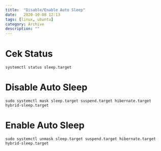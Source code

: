 ```yaml
---
title:  "Disable/Enable Auto Sleep"
date:   2020-10-08 12:13
tags: [linux, ubuntu]
category: Archive
description: ""
---
```

# Cek Status
 `systemctl status sleep.target`

# Disable Auto Sleep
 `sudo systemctl mask sleep.target suspend.target hibernate.target hybrid-sleep.target`

# Enable Auto Sleep
 `sudo systemctl unmask sleep.target suspend.target hibernate.target hybrid-sleep.target`